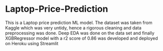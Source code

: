 # Laptop-Price-Prediction
This is a Laptop price prediction ML model. The dataset was taken from Kaggle which was very untidy, hence a rigorous cleaning and data preprocessing was done. Deep EDA was done on the data set and finally XGBRegressor model with a r2 score of 0.86 was developed and deployed on Heroku using Streamlit
